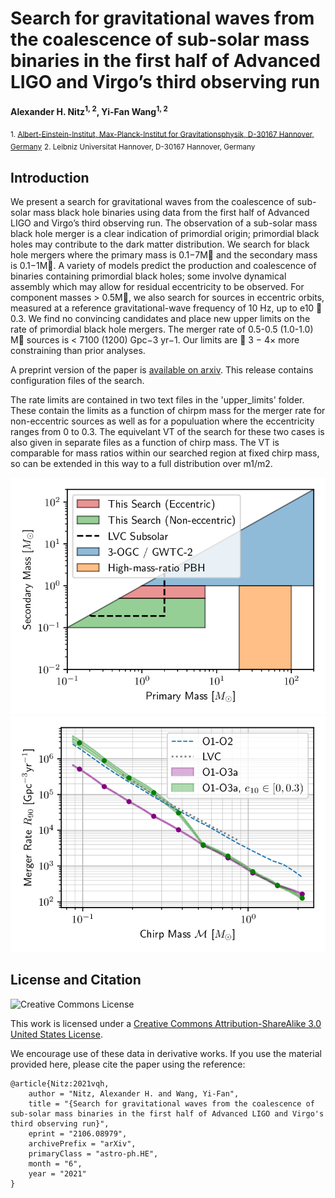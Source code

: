 # Search for gravitational waves from the coalescence of sub-solar mass binaries in the first half of Advanced LIGO and Virgo’s third observing run
**Alexander H. Nitz<sup>1, 2</sup>, Yi-Fan Wang<sup>1, 2</sup>**

 <sub>1. [Albert-Einstein-Institut, Max-Planck-Institut for Gravitationsphysik, D-30167 Hannover, Germany](http://www.aei.mpg.de/obs-rel-cos)</sub>
 <sub>2. Leibniz Universitat Hannover, D-30167 Hannover, Germany</sub>

## Introduction ##

We present a search for gravitational waves from the coalescence of sub-solar mass black hole
binaries using data from the first half of Advanced LIGO and Virgo’s third observing run. The
observation of a sub-solar mass black hole merger is a clear indication of primordial origin; primordial
black holes may contribute to the dark matter distribution. We search for black hole mergers where
the primary mass is 0.1−7M and the secondary mass is 0.1−1M. A variety of models predict the
production and coalescence of binaries containing primordial black holes; some involve dynamical
assembly which may allow for residual eccentricity to be observed. For component masses > 0.5M,
we also search for sources in eccentric orbits, measured at a reference gravitational-wave frequency
of 10 Hz, up to e10 ∼ 0.3. We find no convincing candidates and place new upper limits on the rate
of primordial black hole mergers. The merger rate of 0.5-0.5 (1.0-1.0) M sources is < 7100 (1200)
Gpc−3 yr−1. Our limits are ∼ 3 − 4× more constraining than prior analyses.


A preprint version of the paper is [available on arxiv](https://arxiv.org/abs/2106.08979).
This release contains configuration files of the search. 

The rate limits are contained in two text files in the 'upper_limits' folder. These contain the limits
as a function of chirpm mass for the merger rate for non-eccentric sources as well as for a populuation
where the eccentricity ranges from 0 to 0.3. The equivelant VT of the search for these two cases is also given
in separate files as a function of chirp mass. The VT is comparable for mass ratios within our searched region at fixed
chirp mass, so can be extended in this way to a full distribution over m1/m2. 

![Limits on sub-solar mass mergers](searches.png)
![Limits on sub-solar mass mergers](chirpmass.png)

## License and Citation

![Creative Commons License](https://i.creativecommons.org/l/by-sa/3.0/us/88x31.png "Creative Commons License")

This work is licensed under a [Creative Commons Attribution-ShareAlike 3.0 United States License](http://creativecommons.org/licenses/by-sa/3.0/us/).

We encourage use of these data in derivative works. If you use the material provided here, please cite the paper using the reference:

```
@article{Nitz:2021vqh,
    author = "Nitz, Alexander H. and Wang, Yi-Fan",
    title = "{Search for gravitational waves from the coalescence of sub-solar mass binaries in the first half of Advanced LIGO and Virgo's third observing run}",
    eprint = "2106.08979",
    archivePrefix = "arXiv",
    primaryClass = "astro-ph.HE",
    month = "6",
    year = "2021"
}
```
